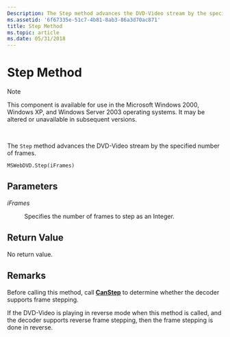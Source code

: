 ```yaml
---
Description: The Step method advances the DVD-Video stream by the specified number of frames.
ms.assetid: '6f67335e-51c7-4b81-8ab3-86a3d70ac871'
title: Step Method
ms.topic: article
ms.date: 05/31/2018
---
```


# Step Method

> [!Note]  
> This component is available for use in the Microsoft Windows 2000, Windows XP, and Windows Server 2003 operating systems. It may be altered or unavailable in subsequent versions.

 

The `Step` method advances the DVD-Video stream by the specified number of frames.

``` syntax
MSWebDVD.Step(iFrames)
```

## Parameters

<dl> <dt>

<span id="iFrames"></span><span id="iframes"></span><span id="IFRAMES"></span>*iFrames*
</dt> <dd>

Specifies the number of frames to step as an Integer.

</dd> </dl>

## Return Value

No return value.

## Remarks

Before calling this method, call [**CanStep**](canstep-method.md) to determine whether the decoder supports frame stepping.

If the DVD-Video is playing in reverse mode when this method is called, and the decoder supports reverse frame stepping, then the frame stepping is done in reverse.

 

 



